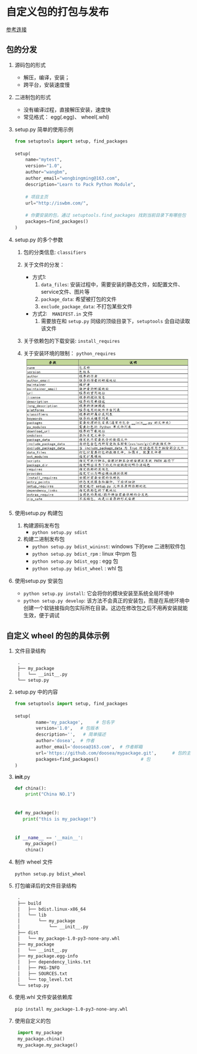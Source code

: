 # 自定义包的打包与发布

[参考连接](https://zhuanlan.zhihu.com/p/276461821?utm_source=wechat_timeline)


## 包的分发
   
   1. 源码包的形式
       - 解压，编译，安装； 
       - 跨平台，安装速度慢
   2. 二进制包的形式
        - 没有编译过程，直接解压安装，速度快
        - 常见格式： egg(.egg)、 wheel(.whl)
       
   3. setup.py 简单的使用示例
        ```python
        from setuptools import setup, find_packages

        setup(
            name="mytest",
            version="1.0",
            author="wangbm",
            author_email="wongbingming@163.com",
            description="Learn to Pack Python Module",
        
            # 项目主页
            url="http://iswbm.com/", 
        
            # 你要安装的包，通过 setuptools.find_packages 找到当前目录下有哪些包
            packages=find_packages()
        )
        ```
   4. setup.py 的多个参数
        1.  包的分类信息: `classifiers`
        2.  关于文件的分发： 
             - 方式1: 
                1. `data_files`: 安装过程中，需要安装的静态文件，如配置文件、service文件、图片等
                2. `package_data`: 希望被打包的文件
                3. `exclude_package_data`: 不打包某些文件
            - 方式2:　`MANIFEST.in` 文件
                1. 需要放在和 `setup.py` 同级的顶级目录下，`setuptools` 会自动读取该文件
  
        3. 关于依赖包的下载安装: `install_requires`
        4. 关于安装环境的限制： `python_requires`
        ![setup参数说明](setup_param.jpg)
   5. 使用setup.py 构建包
        1. 构建源码发布包
            - `python setup.py sdist`  
        2. 构建二进制发布包
            - `python setup.py bdist_wininst`: windows 下的exe 二进制软件包
            - `python setup.py bdist_rpm` : linux 中rpm 包
            - `python setup.py bdist_egg` : egg 包
            - `python setup.py bdist_wheel` : whl 包
   6. 使用setup.py 安装包
        - `python setup.py install`: 它会将你的模块安装至系统全局环境中
        - `python setup.py develop`:  该方法不会真正的安装包，而是在系统环境中创建一个软链接指向包实际所在目录。这边在修改包之后不用再安装就能生效，便于调试        
                
   

## 自定义 wheel 的包的具体示例
1. 文件目录结构

        .
        ├── my_package
        │   └── __init__.py
        └── setup.py

2. setup.py 中的内容
    ```python
    from setuptools import setup, find_packages
    
    setup(
            name='my_package',     # 包名字
            version='1.0',   # 包版本
            description='',   # 简单描述
            author='dosea',  # 作者
            author_email='doosea@163.com',  # 作者邮箱
            url='https://github.com/doosea/mypackage.git',      # 包的主页
            packages=find_packages()                # 包
    )  

    ```

3. __init__.py 
    ```python
    def china():
        print("China NO.1")
    
    
    def my_package():
       print("this is my_package!")
    
    
    if __name__ == '__main__':
        my_package()
        china()
    ```

4. 制作 wheel 文件

    `python setup.py bdist_wheel`

5. 打包编译后的文件目录结构

        .
        ├── build
        │   ├── bdist.linux-x86_64
        │   └── lib
        │       └── my_package
        │           └── __init__.py
        ├── dist
        │   └── my_package-1.0-py3-none-any.whl
        ├── my_package
        │   └── __init__.py
        ├── my_package.egg-info
        │   ├── dependency_links.txt
        │   ├── PKG-INFO
        │   ├── SOURCES.txt
        │   └── top_level.txt
        └── setup.py
        
6. 使用.whl 文件安装依赖库
    
    `pip install my_package-1.0-py3-none-any.whl`
    
7. 使用自定义的包
    
   ```python
    import my_package
    my_package.china()
    my_package.my_package()
   ``` 
